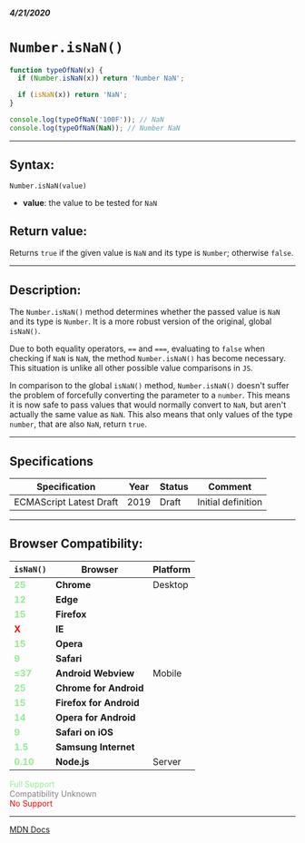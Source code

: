 ##### 4/21/2020
# `Number.isNaN()`

```js
function typeOfNaN(x) {
  if (Number.isNaN(x)) return 'Number NaN';

  if (isNaN(x)) return 'NaN';
}

console.log(typeOfNaN('100F')); // NaN
console.log(typeOfNaN(NaN)); // Number NaN
```

---

## Syntax:
`Number.isNaN(value)`

* **value**: the value to be tested for `NaN` 

## Return value:
Returns `true` if the given value is `NaN` and its type is `Number`; otherwise `false`.

---

## Description:
The `Number.isNaN()` method determines whether the passed value is `NaN` and its type is `Number`.  It is a more robust version of the original, global `isNaN()`.

Due to both equality operators, `==` and `===`, evaluating to `false` when checking if `NaN` is `NaN`, the method `Number.isNaN()` has become necessary. This situation is unlike all other possible value comparisons in `JS`.

In comparison to the global `isNaN()` method, `Number.isNaN()` doesn't suffer the problem of forcefully converting the parameter to a `number`. This means it is now safe to pass values that would normally convert to `NaN`, but aren't actually the same value as `NaN`. This also means that only values of the type `number`, that are also `NaN`, return `true`.

---

## Specifications
| Specification | Year | Status | Comment |
|---|---|---|---|
| ECMAScript Latest Draft | 2019 | Draft | Initial definition |

---

## Browser Compatibility:
| `isNaN()` | Browser | Platform |
|---|---|---|
| <span style="color: lightgreen">**25**</span> | **Chrome** | Desktop | 
| <span style="color: lightgreen">**12**</span> | **Edge** || 
| <span style="color: lightgreen">**15**</span> | **Firefox** || 
| <span style="color: red">**X**</span> | **IE** || 
| <span style="color: lightgreen">**15**</span> | **Opera** || 
| <span style="color: lightgreen">**9**</span> | **Safari** || 
| <span style="color: lightgreen">**≤37**</span> | **Android Webview** | Mobile | 
| <span style="color: lightgreen">**25**</span> | **Chrome for Android** || 
| <span style="color: lightgreen">**15**</span> | **Firefox for Android** || 
| <span style="color: lightgreen">**14**</span> | **Opera for Android** || 
| <span style="color: lightgreen">**9**</span> | **Safari on iOS** || 
| <span style="color: lightgreen">**1.5**</span> | **Samsung Internet** || 
| <span style="color: lightgreen">**0.10**</span> | **Node.js** | Server | 

<span style="color: lightgreen">Full Support</span>  
<span style="color: grey">Compatibility Unknown</span>  
<span style="color: red">No Support</span>

---

[MDN Docs](https://developer.mozilla.org/en-US/docs/Web/JavaScript/Reference/Global_Objects/Number/isNaN)